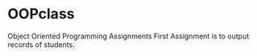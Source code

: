 # OOPclass
Object Oriented Programming Assignments
First Assignment is to output records of students.
